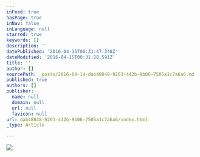 ```yaml
---
inFeed: true
hasPage: true
inNav: false
inLanguage: null
starred: true
keywords: []
description: ''
datePublished: '2016-04-15T00:31:47.348Z'
dateModified: '2016-04-15T00:31:28.591Z'
title: ''
author: []
sourcePath: _posts/2016-04-14-dab48848-9203-442b-9b06-7505a1c7a6a6.md
published: true
authors: []
publisher:
  name: null
  domain: null
  url: null
  favicon: null
url: dab48848-9203-442b-9b06-7505a1c7a6a6/index.html
_type: Article

---
```

![](https://the-grid-user-content.s3-us-west-2.amazonaws.com/33547fc2-81c0-47ee-93d0-b257642c8aa4.jpg)
